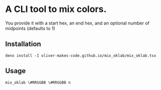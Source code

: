 # A CLI tool to mix colors.

You provide it with a start hex, an end hex, and an optional number of midpoints (defaults to 1)

## Installation

`deno install -I oliver-makes-code.github.io/mix_oklab/mix_oklab.tsx`

## Usage

`mix_oklab \#RRGGBB \#RRGGBB n`
